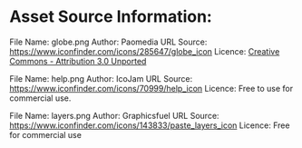# Asset Source Information:

File Name: globe.png
Author: Paomedia
URL Source: https://www.iconfinder.com/icons/285647/globe_icon
Licence: [Creative Commons - Attribution 3.0 Unported](https://creativecommons.org/licenses/by/3.0/) 

File Name: help.png
Author: IcoJam
URL Source: https://www.iconfinder.com/icons/70999/help_icon
Licence: Free to use for commercial use.

File Name: layers.png
Author: Graphicsfuel
URL Source: https://www.iconfinder.com/icons/143833/paste_layers_icon
Licence: Free for commercial use

